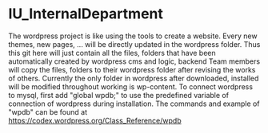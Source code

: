 # IU_InternalDepartment
The wordpress project is like using the tools to create a website.
Every new themes, new pages, ... will be directly updated in the wordpress folder.
Thus this git here will just contain all the files, folders that have been automatically created by wordpress cms and logic, backend
Team members will copy the files, folders to their wordpress folder after revising the works of others.
Currently the only folder in wordpress after downloaded, installed will be modified throughout working is wp-content.
To connect wordpress to mysql, first add "global wpdb;" to use the predefined variable of connection of wordpress during installation. The commands and example of "wpdb" can be found at https://codex.wordpress.org/Class_Reference/wpdb
